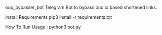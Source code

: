 ouo_bypasser_bot
Telegram Bot to bypass ouo.io based shortened links.

Install Requirements
pip3 install -r requirements.txt

How To Run
Usage : python3 bot.py
